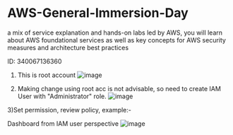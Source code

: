 # AWS-General-Immersion-Day
a mix of service explanation and hands-on labs led by AWS, you will learn about AWS foundational services as well as key concepts for AWS security measures and architecture best practices

ID: 340067136360

1) This is root account
![image](https://github.com/cloudsketchnote/AWS-General-Immersion-Day/assets/89719597/fb53bf9a-7fac-46a6-a729-1dc75bbaeb03)

2) Making change using root acc is not advisable, so need to create IAM User with "Administrator" role.
![image](https://github.com/cloudsketchnote/AWS-General-Immersion-Day/assets/89719597/a81e2c88-cfe8-4006-820b-75a79ec84c31)

3)Set permission, review policy, example:-

Dashboard from IAM user perspective
![image](https://github.com/cloudsketchnote/AWS-General-Immersion-Day/assets/89719597/e2931489-1006-4b83-a9a6-577bc002cb53)
